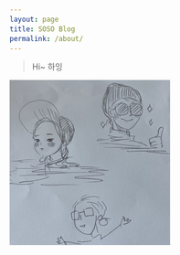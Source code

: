 ```yaml
---
layout: page
title: SOSO Blog
permalink: /about/
---
```

> Hi~ 하잉

![alt text](/public/img/blog_main1.jpg)

